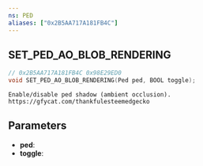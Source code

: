 ```yaml
---
ns: PED
aliases: ["0x2B5AA717A181FB4C"]
---
```

## SET_PED_AO_BLOB_RENDERING

```c
// 0x2B5AA717A181FB4C 0x98E29ED0
void SET_PED_AO_BLOB_RENDERING(Ped ped, BOOL toggle);
```

```
Enable/disable ped shadow (ambient occlusion). https://gfycat.com/thankfulesteemedgecko
```

## Parameters
* **ped**: 
* **toggle**: 

